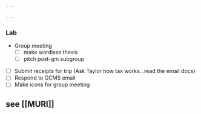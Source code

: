 ```yaml
---

---
```

### Lab
-  Group meeting
	- [ ] make wordless thesis
	- [ ] pitch post-gm subgroup
- [ ] Submit receipts for trip (Ask Taylor how tax works...read the email docs)
- [ ] Respond to GCMS email
- [ ] Make icons for group meeting

## see [[MURI]]
